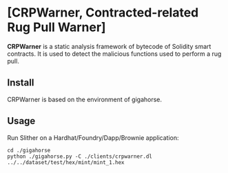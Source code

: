 # [CRPWarner, Contracted-related Rug Pull Warner]

**CRPWarner** is a static analysis framework of bytecode of Solidity smart contracts. It is used to detect the malicious functions used to perform a rug pull.

## Install

CRPWarner is based on the environment of gigahorse.

## Usage

Run Slither on a Hardhat/Foundry/Dapp/Brownie application:

```
cd ./gigahorse
python ./gigahorse.py -C ./clients/crpwarner.dl ../../dataset/test/hex/mint/mint_1.hex 
```





